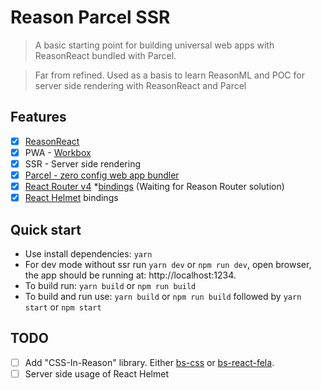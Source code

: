 # Reason Parcel SSR

> A basic starting point for building universal web apps with ReasonReact bundled with Parcel.

> Far from refined. Used as a basis to learn ReasonML and POC for server side rendering with ReasonReact and Parcel

## Features

* [x] [ReasonReact](https://reasonml.github.io/reason-react/)
* [x] PWA - [Workbox](https://developers.google.com/web/tools/workbox/)
* [x] SSR - Server side rendering
* [x] [Parcel - zero config web app bundler](https://parceljs.org/)
* [x] [React Router v4](https://reacttraining.com/react-router/api) *[bindings](https://github.com/reasonml-community/bs-react-router) (Waiting for Reason Router solution)
* [x] [React Helmet](https://github.com/nfl/react-helmet) bindings

## Quick start

* Use install dependencies: `yarn`
* For dev mode without ssr run `yarn dev` or `npm run dev`, open browser, the app should be running at: http://localhost:1234.
* To build run: `yarn build` or `npm run build`
* To build and run use: `yarn build` or `npm run build` followed by `yarn start` or `npm start`

## TODO

* [ ] Add "CSS-In-Reason" library. Either [bs-css](https://github.com/SentiaAnalytics/bs-css) or [bs-react-fela](https://github.com/astrada/bs-react-fela).
* [ ] Server side usage of React Helmet